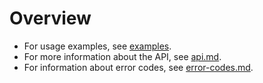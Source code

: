 # Overview

- For usage examples, see [examples](../examples/).
- For more information about the API, see [api.md](./api.md).
- For information about error codes, see [error-codes.md](./error-codes.md).
